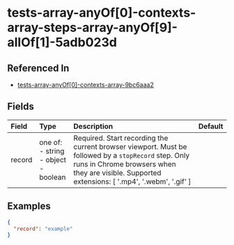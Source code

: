 
# tests-array-anyOf[0]-contexts-array-steps-array-anyOf[9]-allOf[1]-5adb023d



## Referenced In

- [tests-array-anyOf[0]-contexts-array-9bc6aaa2](/docs/references/schemas/tests-array-anyof-0--contexts-array-9bc6aaa2)

## Fields

Field | Type | Description | Default
:-- | :-- | :-- | :--
record | one of:<br/>- string<br/>- object<br/>- boolean | Required. Start recording the current browser viewport. Must be followed by a `stopRecord` step. Only runs in Chrome browsers when they are visible. Supported extensions: [ '.mp4', '.webm', '.gif' ] | 

## Examples

```json
{
  "record": "example"
}
```
